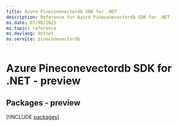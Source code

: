 ```yaml
---
title: Azure Pineconevectordb SDK for .NET
description: Reference for Azure Pineconevectordb SDK for .NET
ms.date: 07/08/2025
ms.topic: reference
ms.devlang: dotnet
ms.service: pineconevectordb
---
```

# Azure Pineconevectordb SDK for .NET - preview
## Packages - preview
[!INCLUDE [packages](pineconevectordb-index.md)]